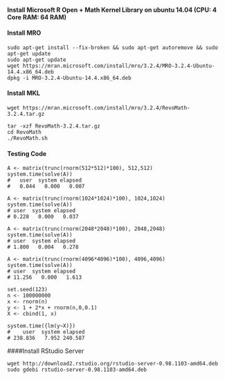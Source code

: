 #### Install Microsoft R Open + Math Kernel Library on ubuntu 14.04 (CPU: 4 Core RAM: 64 RAM)

#### Install MRO
```
sudo apt-get install --fix-broken && sudo apt-get autoremove && sudo apt-get update 
sudo apt-get update
wget https://mran.microsoft.com/install/mro/3.2.4/MRO-3.2.4-Ubuntu-14.4.x86_64.deb
dpkg -i MRO-3.2.4-Ubuntu-14.4.x86_64.deb
```
#### Install MKL
```
wget https://mran.microsoft.com/install/mro/3.2.4/RevoMath-3.2.4.tar.gz

tar -xzf RevoMath-3.2.4.tar.gz
cd RevoMath
./RevoMath.sh
```
#### Testing Code
```
A <- matrix(trunc(rnorm(512*512)*100), 512,512)
system.time(solve(A))
#   user  system elapsed 
#   0.044   0.000   0.007

A <- matrix(trunc(rnorm(1024*1024)*100), 1024,1024)
system.time(solve(A))
# user  system elapsed 
# 0.228   0.000   0.037

A <- matrix(trunc(rnorm(2048*2048)*100), 2048,2048)
system.time(solve(A))
# user  system elapsed 
# 1.800   0.004   0.278

A <- matrix(trunc(rnorm(4096*4096)*100), 4096,4096)
system.time(solve(A))
# user  system elapsed 
# 11.256   0.000   1.613

set.seed(123)
n <- 100000000
x <- rnorm(n)
y <- 1 + 2*x + rnorm(n,0,0.1)
X <- cbind(1, x)

system.time({lm(y~X)}) 
#    user  system elapsed 
# 238.836   7.952 240.587

```
####Install RStudio Server
```
wget http://download2.rstudio.org/rstudio-server-0.98.1103-amd64.deb
sudo gdebi rstudio-server-0.98.1103-amd64.deb
```
